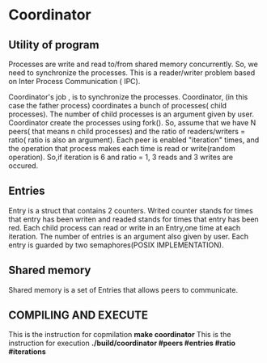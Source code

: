 #  Coordinator

## Utility of program
 
  Processes are write and read to/from  shared memory concurrently. So, we need to synchronize  the processes.
  This is a reader/writer problem based on Inter Process Communication ( IPC).


  Coordinator's job , is to  synchronize the processes.
  Coordinator, (in this case the father process) coordinates a bunch of processes( child processes). The number of child processes is
  an argument given by user. Coordinator create the processes  using  fork(). 
  So, assume that we have N peers( that means n child processes) and the ratio of readers/writers = ratio( ratio is also an argument).
  Each peer is enabled "iteration" times, and the operation that  process makes each time is read or write(random operation).
  So,if iteration is 6 and ratio = 1,  3 reads and 3 writes are occured.

##  Entries

  Entry is a struct that contains 2 counters. Writed counter stands for  times that entry has been writen and readed stands for 
  times that entry has been red.
  Each child process can read or write in an Entry,one time at each iteration.
  The number of entries is  an argument also given by user.
  Each entry is guarded by two semaphores(POSIX IMPLEMENTATION).


##  Shared memory
  Shared memory is  a set of Entries that allows peers to communicate. 
  
##  COMPILING AND EXECUTE 
  
   This is the instruction for copmilation 
    **make coordinator** 
   This is the instruction for execution 
    **./build/coordinator  #peers #entries #ratio #iterations**
   










